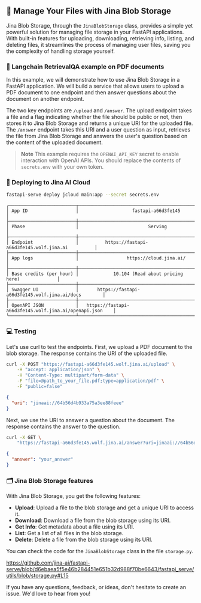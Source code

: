 ## 📁 Manage Your Files with Jina Blob Storage

Jina Blob Storage, through the `JinaBlobStorage` class, provides a simple yet powerful solution for managing file storage in your FastAPI applications. With built-in features for uploading, downloading, retrieving info, listing, and deleting files, it streamlines the process of managing user files, saving you the complexity of handling storage yourself.

### 🧠 Langchain RetrievalQA example on PDF documents

In this example, we will demonstrate how to use Jina Blob Storage in a FastAPI application. We will build a service that allows users to upload a PDF document to one endpoint and then answer questions about the document on another endpoint.

The two key endpoints are `/upload` and `/answer`. The upload endpoint takes a file and a flag indicating whether the file should be public or not, then stores it to Jina Blob Storage and returns a unique URI for the uploaded file. The `/answer` endpoint takes this URI and a user question as input, retrieves the file from Jina Blob Storage and answers the user's question based on the content of the uploaded document.


> **Note**
> This example requires the `OPENAI_API_KEY` secret to enable interaction with OpenAI APIs. You should replace the contents of `secrets.env` with your own token.


### 🚀 Deploying to Jina AI Cloud

```bash
fastapi-serve deploy jcloud main:app --secret secrets.env
```

```text
╭─────────────────────────┬───────────────────────────────────────────────────────────╮
│ App ID                  │                    fastapi-a66d3fe145                     │
├─────────────────────────┼───────────────────────────────────────────────────────────┤
│ Phase                   │                          Serving                          │
├─────────────────────────┼───────────────────────────────────────────────────────────┤
│ Endpoint                │          https://fastapi-a66d3fe145.wolf.jina.ai          │
├─────────────────────────┼───────────────────────────────────────────────────────────┤
│ App logs                │                  https://cloud.jina.ai/                   │
├─────────────────────────┼───────────────────────────────────────────────────────────┤
│ Base credits (per hour) │             10.104 (Read about pricing here)              │
├─────────────────────────┼───────────────────────────────────────────────────────────┤
│ Swagger UI              │       https://fastapi-a66d3fe145.wolf.jina.ai/docs        │
├─────────────────────────┼───────────────────────────────────────────────────────────┤
│ OpenAPI JSON            │   https://fastapi-a66d3fe145.wolf.jina.ai/openapi.json    │
╰─────────────────────────┴───────────────────────────────────────────────────────────╯
```

### 💻 Testing

Let's use curl to test the endpoints. First, we upload a PDF document to the blob storage. The response contains the URI of the uploaded file.

```bash
curl -X POST "https://fastapi-a66d3fe145.wolf.jina.ai/upload" \
    -H "accept: application/json" \
    -H "Content-Type: multipart/form-data" \
    -F "file=@path_to_your_file.pdf;type=application/pdf" \
    -F "public=false"
```

```json
{
  "uri": "jinaai://64b56d4b933a75a3ee88feee"
}
```

Next, we use the URI to answer a question about the document. The response contains the answer to the question.

```bash
curl -X GET \
    "https://fastapi-a66d3fe145.wolf.jina.ai/answer?uri=jinaai://64b56d4b933a75a3ee88feee&question=your_question"
```

```json
{
  "answer": "your_answer"
}
```


### 🗂️ Jina Blob Storage features

With Jina Blob Storage, you get the following features:

- **Upload**: Upload a file to the blob storage and get a unique URI to access it.
- **Download**: Download a file from the blob storage using its URI.
- **Get Info**: Get metadata about a file using its URI.
- **List**: Get a list of all files in the blob storage.
- **Delete**: Delete a file from the blob storage using its URI.

You can check the code for the `JinaBlobStorage` class in the file `storage.py`. 

https://github.com/jina-ai/fastapi-serve/blob/d6ebaea5f5e46b284451e651b32d988f70be6643/fastapi_serve/utils/blob/storage.py#L15

If you have any questions, feedback, or ideas, don't hesitate to create an issue. We'd love to hear from you!
